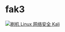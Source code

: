 # fak3
<a target="_blank" href="https://qm.qq.com/cgi-bin/qm/qr?k=-k1OMdXeF6DNXka1gxOYga5Vf20RJIxJ&jump_from=webapi"><img border="0" src="//pub.idqqimg.com/wpa/images/group.png" alt="刷机 Linux 网络安全 Kali" title="刷机 Linux 网络安全 Kali"></a>
